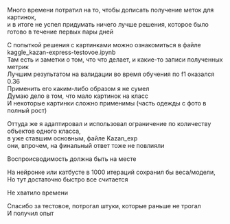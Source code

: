Много времени потратил на то, чтобы дописать получение меток для картинок, <br/>
 и в итоге не успел придумать ничего лучше решения, которое было готово в течение первых пары дней <br/>

С попыткой решения с картинками можно ознакомиться в файле kaggle_kazan-express-testovoe.ipynb <br/>
 Там есть и заметки о том, что что делает, и какие-то записи полученных метрик <br/>
 Лучшим результатом на валидации во время обучения по f1 оказался 0.36 <br/>
 Применить его каким-либо образом я не сумел <br/>
 Думаю дело в том, что мало картинок на класс <br/>
 И некоторые картинки сложно применимы (часть одежды с фото в полный рост) <br/>

Оттуда же я адаптировал и использовал ограничение по количеству объектов одного класса, <br/>
 в уже ставшим основным, файле Kazan_exp <br/>
 они, впрочем, на финальный ответ тоже не повлияли <br/>

Воспроисводимость должна быть на месте <br/>

На нейронке или катбусте в 1000 итераций сохранил бы веса/модели, <br/>
 Но тут достаточно быстро все считается <br/>

Не хватило времени <br/>

Спасибо за тестовое, потрогал штуки, которые раньше не трогал <br/>
И получил опыт <br/>
